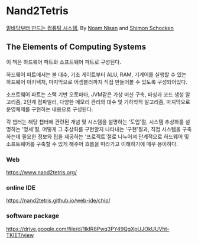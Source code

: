 # Nand2Tetris

[밑바닥부터 만드는 컴퓨팅 시스템](https://product.kyobobook.co.kr/detail/S000201485097), By [Noam Nisan](https://www.cs.huji.ac.il/~noam/) and [Shimon Schocken](https://www.shimonschocken.com/)

## The Elements of Computing Systems
이 책은 하드웨어 파트와 소프트웨어 파트로 구성된다.

하드웨어 파트에서는 불 대수, 기초 게이트부터 ALU, RAM, 기계어를 실행할 수 있는 하드웨어 아키텍처, 마지막으로 어셈블러까지 직접 만들어볼 수 있도록 구성되어있다.

소프트웨어 파트는 스택 기반 오토마타, JVM같은 가상 머신 구축, 파싱과 코드 생성 알고리즘, 2단계 컴파일러, 다양한 메모리 관리와 대수 및 기하학적 알고리즘, 마지막으로 운영체제를 구현하는 내용으로 구성된다.

각 챕터는 해당 챕터에 관련된 개념 및 시스템을 설명하는 '도입'절, 시스템 추상화를 설명하는 '명세'절, 어떻게 그 추상화를 구현할지 나타내는 '구현'절과, 직접 시스템을 구축하는데 필요한 정보와 팁을 제공하는 '프로젝트'절로 나누어져 단계적으로 하드웨어 및 소프트웨어를 구축할 수 있게 해주어 흐름을 따라가고 이해하기에 매우 용이하다.

### Web
https://www.nand2tetris.org/

### online IDE
https://nand2tetris.github.io/web-ide/chip/

### software package
https://drive.google.com/file/d/1IkIR8Pwq3PY49QgXpUJOkUUVht-TKIET/view